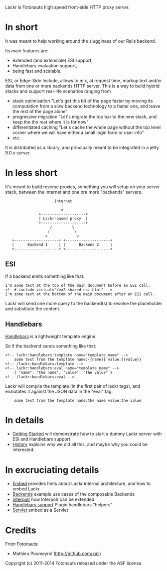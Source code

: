 Lackr is Fotonauts high speed front-side HTTP proxy server.

In short
========

It was meant to help working around the slugginess of our Rails backend.

Its main features are:
- extended (and extensible) ESI support,
- Handlebars evaluation support,
- being fast and scalable.

ESI, or Edge-Side Include, allows to mix, at request time, markup text and/or data
from one or more backends HTTP server. This is a way to build hybrid stacks and
support real-life scenarios ranging from
- stack optimisation "Let's get this bit of the page faster by moving its computation
  from a slow backend technology to a faster one, and leave the rest of the page alone"
- progressive migration "Let's migrate the top bar to the new stack, and keep the
  the rest where it is for now"
- differentiated caching "Let's cache the whole page without the top level corner where
  we will have either a small login form or user info"
- etc.

It is distributed as a library, and principally meant to be integrated in a
jetty 9.0.x server.

In less short
=============

It's meant to build reverse proxies, something you will setup on your server stack,
between the internet and one ore more "backends" servers.

                          Internet
                             |
                             v
                   +--------------------+
                   | Lackr-based proxy  |
                   +--------------------+
                        /         \
                       /           \
                      v             v
       +--------------------+ +--------------------+
       |      Backend 1     | |      Backend 2     |
       +--------------------+ +--------------------+

ESI
---

If a backend emits something like that:

```
I'm some text at the top of the main document before an ESI call.
<!--# include virtual="/ex2-shared-esi.html" -->
I'm some text at the bottom of the main document after an ESI call.
```

Lackr will send one more query to the backend(s) to resolve the placeholder and
substitute the content.

Handlebars
----------

[Handlebars](http://handlebarsjs.com/) is a lightweight template engine.

So if the backend sends something like that:

```
<!-- lackr:handlebars:template name="template_name" -->
    some text from the template name:{{name}} value:{{value}}
<!-- /lackr:handlebars:template -->
<!-- lackr:handlebars:eval name="template_name" -->
    { "name": "the name", "value": "the value" }
<!-- /lackr:handlebars:eval -->
```

Lackr will compile the template (in the first pair of lackr tags), and evalutates
it against the JSON data in the "eval" tag:

```
    some text from the template name:the name value:the value
```

In details
==========

- [Getting Started](doc/getting-started.md) will demonstrate how to start a dummy Lackr server with ESI and Handlebars
  support
- [History](doc/history.md) explains why we did all this, and maybe why you could be interested.

In excruciating details
=======================

- [Embed](doc/embed.md) provides hints about Lackr internal architecture, and how to embed Lackr
- [Backends](doc/backends.md) example use cases of the composable Backends
- [Interpolr](doc/interpolr.md) how Interpolr can be extended
- [Handlebars support](doc/handlebars.md) Plugin handlebars "helpers"
- [Servlet](doc/servlet.md) embed as a Servlet


Credits
=======

From Fotonauts:

- Mathieu Poumeyrol (http://github.com/kali)

Copyright (c) 2011-2014 Fotonauts released under the ASF license.
